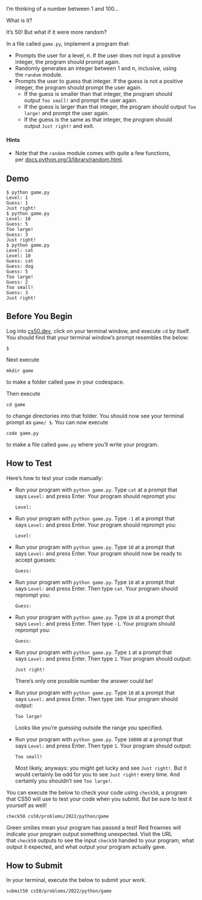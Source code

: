 I’m thinking of a number between 1 and 100…

What is it?

It’s 50! But what if it were more random?

In a file called `game.py`, implement a program that:

- Prompts the user for a level, n. If the user does not input a positive integer, the program should prompt again.
- Randomly generates an integer between 1 and n, inclusive, using the `random` module.
- Prompts the user to guess that integer. If the guess is not a positive integer, the program should prompt the user again.
    - If the guess is smaller than that integer, the program should output `Too small!` and prompt the user again.
    - If the guess is larger than that integer, the program should output `Too large!` and prompt the user again.
    - If the guess is the same as that integer, the program should output `Just right!` and exit.

#### Hints
- Note that the `random` module comes with quite a few functions, per [docs.python.org/3/library/random.html](https://docs.python.org/3/library/random.html).

## Demo
```
$ python game.py
Level: 1
Guess: 1
Just right!
$ python game.py
Level: 10
Guess: 5
Too large!
Guess: 3
Just right!
$ python game.py
Level: cat
Level: 10
Guess: cat
Guess: dog
Guess: 5
Too large!
Guess: 2
Too small!
Guess: 3
Just right!
```

## Before You Begin

Log into [cs50.dev](https://cs50.dev/), click on your terminal window, and execute `cd` by itself. You should find that your terminal window’s prompt resembles the below:

```
$
```

Next execute

```
mkdir game
```

to make a folder called `game` in your codespace.

Then execute

```
cd game
```

to change directories into that folder. You should now see your terminal prompt as `game/ $`. You can now execute

```
code game.py
```

to make a file called `game.py` where you’ll write your program.

## How to Test

Here’s how to test your code manually:

- Run your program with `python game.py`. Type `cat` at a prompt that says `Level:` and press Enter. Your program should reprompt you:
    
    ```
    Level:   
    ```
    
- Run your program with `python game.py`. Type `-1` at a prompt that says `Level:` and press Enter. Your program should reprompt you:
    
    ```
    Level:   
    ```
    
- Run your program with `python game.py`. Type `10` at a prompt that says `Level:` and press Enter. Your program should now be ready to accept guesses:
    
    ```
    Guess:   
    ```
    
- Run your program with `python game.py`. Type `10` at a prompt that says `Level:` and press Enter. Then type `cat`. Your program should reprompt you:
    
    ```
    Guess:   
    ```
    
- Run your program with `python game.py`. Type `10` at a prompt that says `Level:` and press Enter. Then type `-1`. Your program should reprompt you:
    
    ```
    Guess:   
    ```
    
- Run your program with `python game.py`. Type `1` at a prompt that says `Level:` and press Enter. Then type `1`. Your program should output:
    
    ```
    Just right!  
    ```
    
    There’s only one possible number the answer could be!
    
- Run your program with `python game.py`. Type `10` at a prompt that says `Level:` and press Enter. Then type `100`. Your program should output:
    
    ```
    Too large!  
    ```
    
    Looks like you’re guessing outside the range you specified.
    
- Run your program with `python game.py`. Type `10000` at a prompt that says `Level:` and press Enter. Then type `1`. Your program should output:
    
    ```
    Too small!  
    ```
    
    Most likely, anyways: you might get lucky and see `Just right!`. But it would certainly be odd for you to see `Just right!` every time. And certainly you shouldn’t see `Too large!`.
    

You can execute the below to check your code using `check50`, a program that CS50 will use to test your code when you submit. But be sure to test it yourself as well!

```
check50 cs50/problems/2022/python/game
```

Green smilies mean your program has passed a test! Red frownies will indicate your program output something unexpected. Visit the URL that `check50` outputs to see the input `check50` handed to your program, what output it expected, and what output your program actually gave.

## How to Submit

In your terminal, execute the below to submit your work.

```
submit50 cs50/problems/2022/python/game
```